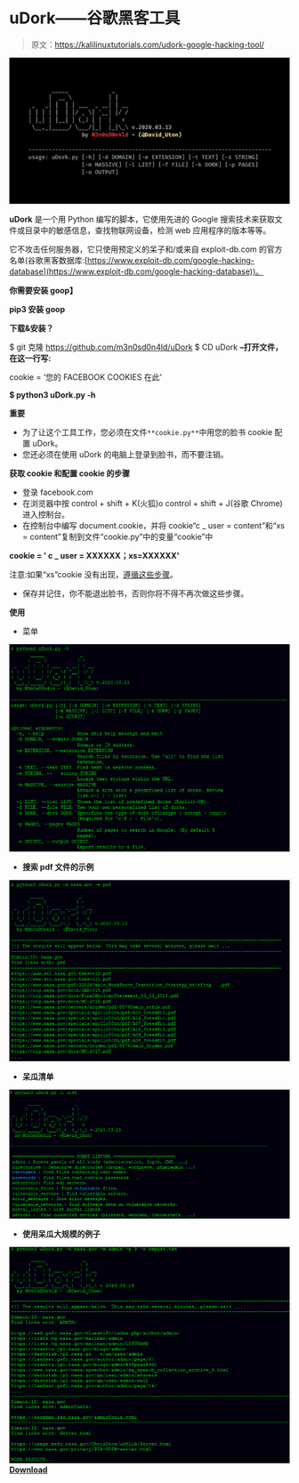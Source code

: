 # uDork——谷歌黑客工具

> 原文：<https://kalilinuxtutorials.com/udork-google-hacking-tool/>

[![uDork – Google Hacking Tool](img//3198cb100deb54ca3cbcfd67d6c07f3d.png "uDork – Google Hacking Tool")](https://1.bp.blogspot.com/-UGrT-GfIzQo/Xnc5cEwXxwI/AAAAAAAAFn0/CHd_-06J2bcvMo6Iwz9k6rJCkfkd8yeCQCLcBGAsYHQ/s1600/uDork%252525282%25252529.png)

**uDork** 是一个用 Python 编写的脚本，它使用先进的 Google 搜索技术来获取文件或目录中的敏感信息，查找物联网设备，检测 web 应用程序的版本等等。

它不攻击任何服务器，它只使用预定义的呆子和/或来自 exploit-db.com 的官方名单(谷歌黑客数据库:[https://www.exploit-db.com/google-hacking-database](https://www.exploit-db.com/google-hacking-database))。

**你需要安装 goop】**

**pip3 安装 goop**

**下载&安装？**

$ git 克隆 https://github.com/m3n0sd0n4ld/uDork
$ CD uDork
**–打开文件，在这一行写:**

cookie = '您的 FACEBOOK COOKIES 在此'

**$ python3 uDork.py -h**

**重要**

*   为了让这个工具工作，您必须在文件`**cookie.py**`中用您的脸书 cookie 配置 uDork。
*   您还必须在使用 uDork 的电脑上登录到脸书，而不要注销。

**获取 cookie 和配置 cookie 的步骤**

*   登录 facebook.com
*   在浏览器中按 control + shift + K(火狐)o control + shift + J(谷歌 Chrome)进入控制台。
*   在控制台中编写 document.cookie，并将 cookie“c _ user = content”和“xs = content”复制到文件“cookie.py”中的变量“cookie”中

**cookie = ' c _ user = XXXXXX；xs=XXXXXX'**

注意:如果“xs”cookie 没有出现，[遵循这些步骤](https://gist.github.com/sqren/0e4563f258c9e85e4ae1)。

*   保存并记住，你不能退出脸书，否则你将不得不再次做这些步骤。

**使用**

*   菜单

![](img//628dc626d3e0cef33beec158e1d5409a.png)

*   **搜索 pdf 文件的示例**

![](img//bbded1ca0e0b6fd0fd90476fac3f4b61.png)

*   **呆瓜清单**

![](img//3ca86607c915c16837717b2184e9696d.png)

*   **使用呆瓜大规模的例子**

![](img//69d025bffc353f2743dd793f67fc9751.png)[**Download**](https://github.com/m3n0sd0n4ld/uDork)